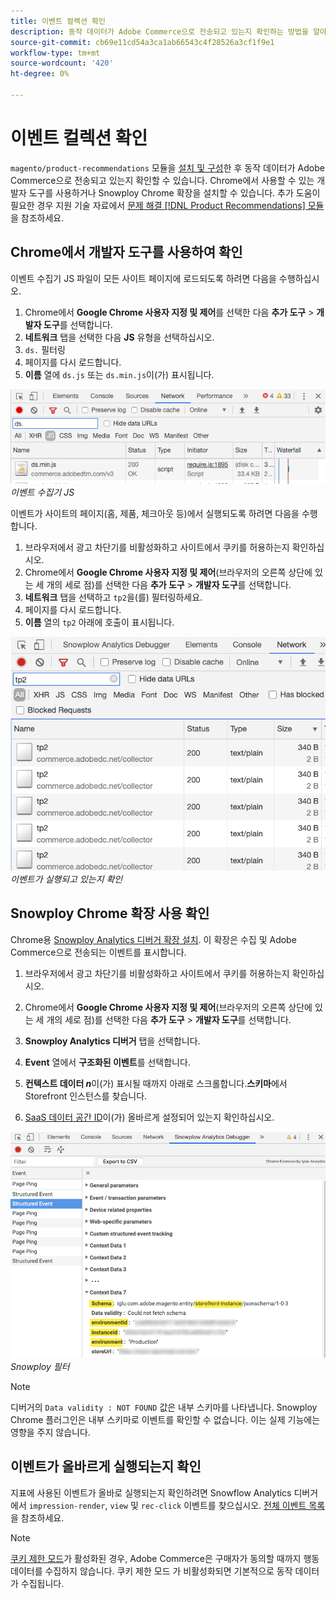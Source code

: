 ```yaml
---
title: 이벤트 컬렉션 확인
description: 동작 데이터가 Adobe Commerce으로 전송되고 있는지 확인하는 방법을 알아봅니다.
source-git-commit: cb69e11cd54a3ca1ab66543c4f28526a3cf1f9e1
workflow-type: tm+mt
source-wordcount: '420'
ht-degree: 0%

---
```


# 이벤트 컬렉션 확인

`magento/product-recommendations` 모듈을 [설치 및 구성](install-configure.md)한 후 동작 데이터가 Adobe Commerce으로 전송되고 있는지 확인할 수 있습니다. Chrome에서 사용할 수 있는 개발자 도구를 사용하거나 Snowploy Chrome 확장을 설치할 수 있습니다. 추가 도움이 필요한 경우 지원 기술 자료에서 [문제 해결 [!DNL Product Recommendations] 모듈](https://experienceleague.adobe.com/docs/commerce-knowledge-base/kb/troubleshooting/miscellaneous/troubleshoot-product-recommendations-module-in-magento-commerce.html?lang=ko)을 참조하세요.

## Chrome에서 개발자 도구를 사용하여 확인

이벤트 수집기 JS 파일이 모든 사이트 페이지에 로드되도록 하려면 다음을 수행하십시오.

1. Chrome에서 **Google Chrome 사용자 지정 및 제어**&#x200B;를 선택한 다음 **추가 도구** > **개발자 도구**&#x200B;를 선택합니다.
1. **네트워크** 탭을 선택한 다음 **JS** 유형을 선택하십시오.
1. `ds.` 필터링
1. 페이지를 다시 로드합니다.
1. **이름** 열에 `ds.js` 또는 `ds.min.js`이(가) 표시됩니다.

![이벤트 수집기 JS](assets/filter-ds.png)
_이벤트 수집기 JS_

이벤트가 사이트의 페이지(홈, 제품, 체크아웃 등)에서 실행되도록 하려면 다음을 수행합니다.

1. 브라우저에서 광고 차단기를 비활성화하고 사이트에서 쿠키를 허용하는지 확인하십시오.
1. Chrome에서 **Google Chrome 사용자 지정 및 제어**(브라우저의 오른쪽 상단에 있는 세 개의 세로 점)를 선택한 다음 **추가 도구** > **개발자 도구**&#x200B;를 선택합니다.
1. **네트워크** 탭을 선택하고 `tp2`을(를) 필터링하세요.
1. 페이지를 다시 로드합니다.
1. **이름** 열의 `tp2` 아래에 호출이 표시됩니다.

![이벤트 실행](assets/filter-tp2.png)
_이벤트가 실행되고 있는지 확인_

## Snowploy Chrome 확장 사용 확인

Chrome용 [Snowploy Analytics 디버거 확장 설치](https://chrome.google.com/webstore/detail/snowplow-analytics-debugg/jbnlcgeengmijcghameodeaenefieedm). 이 확장은 수집 및 Adobe Commerce으로 전송되는 이벤트를 표시합니다.

1. 브라우저에서 광고 차단기를 비활성화하고 사이트에서 쿠키를 허용하는지 확인하십시오.

1. Chrome에서 **Google Chrome 사용자 지정 및 제어**(브라우저의 오른쪽 상단에 있는 세 개의 세로 점)를 선택한 다음 **추가 도구** > **개발자 도구**&#x200B;를 선택합니다.

1. **Snowploy Analytics 디버거** 탭을 선택합니다.

1. **Event** 열에서 **구조화된 이벤트**&#x200B;를 선택합니다.

1. **컨텍스트 데이터 _n_**&#x200B;이(가) 표시될 때까지 아래로 스크롤합니다.**스키마**&#x200B;에서 Storefront 인스턴스를 찾습니다.

1. [SaaS 데이터 공간 ID](https://experienceleague.adobe.com/docs/commerce-admin/config/services/saas.html?lang=ko)이(가) 올바르게 설정되어 있는지 확인하십시오.

![Snowploy 필터](assets/snowplow-filter.png)
_Snowploy 필터_

>[!NOTE]
>
> 디버거의 `Data validity : NOT FOUND` 값은 내부 스키마를 나타냅니다. Snowploy Chrome 플러그인은 내부 스키마로 이벤트를 확인할 수 없습니다. 이는 실제 기능에는 영향을 주지 않습니다.

## 이벤트가 올바르게 실행되는지 확인

지표에 사용된 이벤트가 올바로 실행되는지 확인하려면 Snowflow Analytics 디버거에서 `impression-render`, `view` 및 `rec-click` 이벤트를 찾으십시오. [전체 이벤트 목록](https://experienceleague.adobe.com/docs/commerce/product-recommendations/developer/events.html?lang=ko)을 참조하세요.

>[!NOTE]
>
> [쿠키 제한 모드](https://experienceleague.adobe.com/docs/commerce-admin/start/compliance/privacy/compliance-cookie-law.html?lang=ko)가 활성화된 경우, Adobe Commerce은 구매자가 동의할 때까지 행동 데이터를 수집하지 않습니다. 쿠키 제한 모드 가 비활성화되면 기본적으로 동작 데이터가 수집됩니다.
